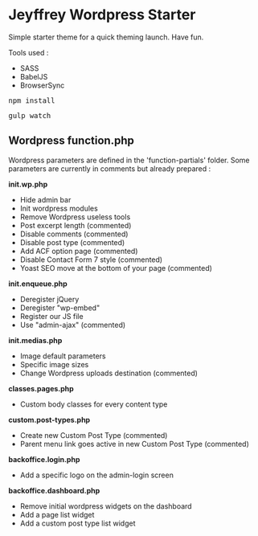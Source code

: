# Jeyffrey Wordpress Starter


Simple starter theme for a quick theming launch. Have fun.

Tools used :
- SASS
- BabelJS
- BrowserSync


<pre>npm install</pre>
<pre>gulp watch</pre>

## Wordpress function.php
Wordpress parameters are defined in the 'function-partials' folder.
Some parameters are currently in comments but already prepared :

**init.wp.php**
- Hide admin bar
- Init wordpress modules
- Remove Wordpress useless tools
- Post excerpt length (commented)
- Disable comments (commented)
- Disable post type (commented)
- Add ACF option page (commented)
- Disable Contact Form 7 style (commented)
- Yoast SEO move at the bottom of your page (commented)

**init.enqueue.php**
- Deregister jQuery
- Deregister "wp-embed"
- Register our JS file
- Use "admin-ajax" (commented)

**init.medias.php**
- Image default parameters
- Specific image sizes
- Change Wordpress uploads destination (commented)

**classes.pages.php**
- Custom body classes for every content type

**custom.post-types.php**
- Create new Custom Post Type (commented)
- Parent menu link goes active in new Custom Post Type (commented)

**backoffice.login.php**
- Add a specific logo on the admin-login screen

**backoffice.dashboard.php**
- Remove initial wordpress widgets on the dashboard
- Add a page list widget
- Add a custom post type list widget
